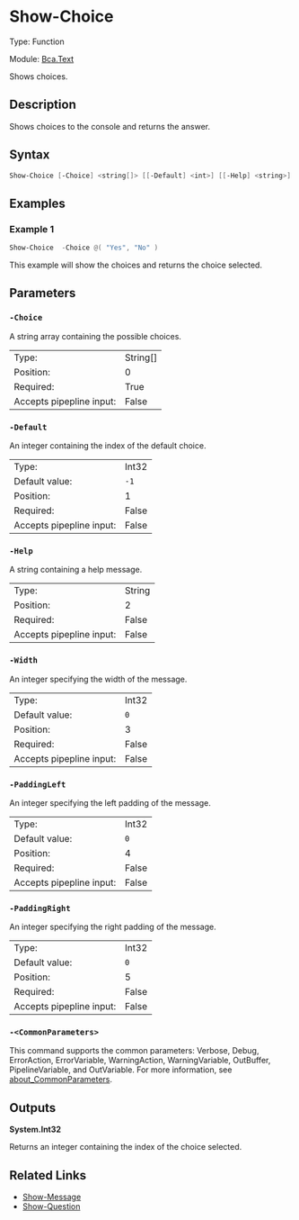 # Show-Choice

Type: Function

Module: [Bca.Text](../ReadMe.md)

Shows choices.
## Description
Shows choices to the console and returns the answer.
## Syntax
```powershell
Show-Choice [-Choice] <string[]> [[-Default] <int>] [[-Help] <string>] [[-Width] <int>] [[-PaddingLeft] <int>] [[-PaddingRight] <int>] [<CommonParameters>]
```
## Examples
### Example 1
```powershell
Show-Choice  -Choice @( "Yes", "No" )
```
This example will show the choices and returns the choice selected.
## Parameters
### `-Choice`
A string array containing the possible choices.

| | |
|:-|:-|
|Type:|String[]|
|Position:|0|
|Required:|True|
|Accepts pipepline input:|False|

### `-Default`
An integer containing the index of the default choice.

| | |
|:-|:-|
|Type:|Int32|
|Default value:|`-1`|
|Position:|1|
|Required:|False|
|Accepts pipepline input:|False|

### `-Help`
A string containing a help message.

| | |
|:-|:-|
|Type:|String|
|Position:|2|
|Required:|False|
|Accepts pipepline input:|False|

### `-Width`
An integer specifying the width of the message.

| | |
|:-|:-|
|Type:|Int32|
|Default value:|`0`|
|Position:|3|
|Required:|False|
|Accepts pipepline input:|False|

### `-PaddingLeft`
An integer specifying the left padding of the message.

| | |
|:-|:-|
|Type:|Int32|
|Default value:|`0`|
|Position:|4|
|Required:|False|
|Accepts pipepline input:|False|

### `-PaddingRight`
An integer specifying the right padding of the message.

| | |
|:-|:-|
|Type:|Int32|
|Default value:|`0`|
|Position:|5|
|Required:|False|
|Accepts pipepline input:|False|

### `-<CommonParameters>`
This command supports the common parameters: Verbose, Debug, ErrorAction, ErrorVariable, WarningAction, WarningVariable, OutBuffer, PipelineVariable, and OutVariable.
For more information, see [about_CommonParameters](https:/go.microsoft.com/fwlink/?LinkID=113216).
## Outputs
**System.Int32**

Returns an integer containing the index of the choice selected.
## Related Links
- [Show-Message](Show-Message.md)
- [Show-Question](Show-Question.md)
